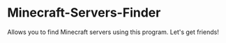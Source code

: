 # Minecraft-Servers-Finder
Allows you to find Minecraft servers using this program. Let's get friends!
